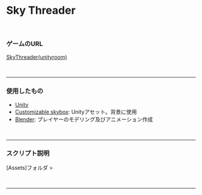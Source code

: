 # Sky Threader

<br>

### ゲームのURL
<a href="https://unityroom.com/games/skythreader" target="_blank">SkyThreader(unityroom)</a>

<br>

---
### 使用したもの
- <a href="https://unity.com/ja" target="_blank">Unity</a>
- <a href="https://assetstore.unity.com/packages/2d/textures-materials/sky/customizable-skybox-174576" target="_blank">Customizable skybox</a>: Unityアセット。背景に使用
- <a href="https://www.blender.jp/" target="_blank">Blender</a>: プレイヤーのモデリング及びアニメーション作成

<br>

---
### スクリプト説明
[Assets]フォルダ >

<br>

---
